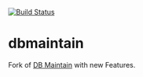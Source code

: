 [![Build Status](https://travis-ci.org/red6/dbmaintain.svg?branch=master)](https://travis-ci.org/red6/dbmaintain)

dbmaintain
==========

Fork of [DB Maintain](http://www.dbmaintain.org/overview.html) with new Features.
